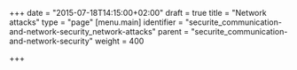 +++
date = "2015-07-18T14:15:00+02:00"
draft = true
title = "Network attacks"
type = "page"
[menu.main]
identifier = "securite_communication-and-network-security_network-attacks"
parent = "securite_communication-and-network-security"
weight = 400

+++

